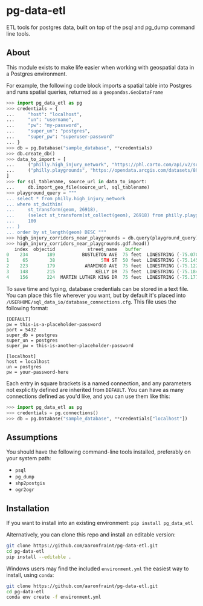 # pg-data-etl

ETL tools for postgres data, built on top of the psql and pg_dump command line tools.

## About

This module exists to make life easier when working with geospatial data in a Postgres environment.

For example, the following code block imports a spatial table into Postgres and runs spatial queries, returned as a `geopandas.GeoDataFrame`

```python
>>> import pg_data_etl as pg
>>> credentials = {
...     "host": "localhost",
...     "un": "username",
...     "pw": "my-password",
...     "super_un": "postgres",
...     "super_pw": "superuser-password"
... }
>>> db = pg.Database("sample_database", **credentials)
>>> db.create_db()
>>> data_to_import = [
...     ("philly.high_injury_network", "https://phl.carto.com/api/v2/sql?filename=high_injury_network_2020&format=geojson&skipfields=cartodb_id&q=SELECT+*+FROM+high_injury_network_2020"),
...     ("philly.playgrounds", "https://opendata.arcgis.com/datasets/899c807e205244278b3f39421be8489c_0.geojson")
]
>>> for sql_tablename, source_url in data_to_import:
...     db.import_geo_file(source_url, sql_tablename)
>>> playground_query = """
... select * from philly.high_injury_network
... where st_dwithin(
...     st_transform(geom, 26918),
...     (select st_transform(st_collect(geom), 26918) from philly.playgrounds),
...     100
... )
... order by st_length(geom) DESC """
>>> high_injury_corridors_near_playgrounds = db.query(playground_query)
>>> high_injury_corridors_near_playgrounds.gdf.head()
   index  objectid            street_name   buffer                                               geom  uid
0    234       189          BUSTLETON AVE  75 feet  LINESTRING (-75.07081 40.03528, -75.07052 40.0...  236
1     65        38                 5TH ST  50 feet  LINESTRING (-75.14528 39.96913, -75.14502 39.9...   66
2    223       179           ARAMINGO AVE  75 feet  LINESTRING (-75.12212 39.97449, -75.12132 39.9...  224
3    148       215               KELLY DR  75 feet  LINESTRING (-75.18470 39.96934, -75.18513 39.9...  150
4    156       224  MARTIN LUTHER KING DR  75 feet  LINESTRING (-75.17713 39.96327, -75.17775 39.9...  159
```

To save time and typing, database credentials can be stored in a text file. You can place this file wherever you want,
but by default it's placed into `/USERHOME/sql_data_io/database_connections.cfg`. This file uses the following format:

```
[DEFAULT]
pw = this-is-a-placeholder-password
port = 5432
super_db = postgres
super_un = postgres
super_pw = this-is-another-placeholder-password

[localhost]
host = localhost
un = postgres
pw = your-password-here
```

Each entry in square brackets is a named connection, and any parameters not explicitly defined are inherited from `DEFAULT`.
You can have as many connections defined as you'd like, and you can use them like this:

```python
>>> import pg_data_etl as pg
>>> credentials = pg.connections()
>>> db = pg.Database("sample_database", **credentials["localhost"])
```

## Assumptions

You should have the following command-line tools installed, preferably on your system path:

- `psql`
- `pg_dump`
- `shp2postgis`
- `ogr2ogr`

## Installation

If you want to install into an existing environment:
`pip install pg_data_etl`

Alternatively, you can clone this repo and install an editable version:

```bash
git clone https://github.com/aaronfraint/pg-data-etl.git
cd pg-data-etl
pip install --editable .
```

Windows users may find the included `environment.yml` the easiest way to install, using `conda`:

```bash
git clone https://github.com/aaronfraint/pg-data-etl.git
cd pg-data-etl
conda env create -f environment.yml
```
